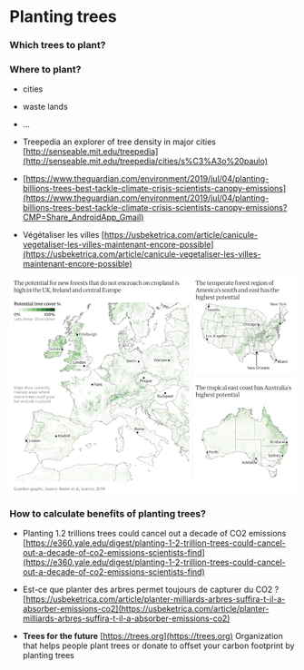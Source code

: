 # Planting trees

### **Which trees to plant?** 

### **Where to plant?** 

* cities 
* waste lands 
* ...



* Treepedia an explorer of tree density in major cities [http://senseable.mit.edu/treepedia](http://senseable.mit.edu/treepedia/cities/s%C3%A3o%20paulo)
* [https://www.theguardian.com/environment/2019/jul/04/planting-billions-trees-best-tackle-climate-crisis-scientists-canopy-emissions](https://www.theguardian.com/environment/2019/jul/04/planting-billions-trees-best-tackle-climate-crisis-scientists-canopy-emissions?CMP=Share_AndroidApp_Gmail)
* Végétaliser les villes [https://usbeketrica.com/article/canicule-vegetaliser-les-villes-maintenant-encore-possible](https://usbeketrica.com/article/canicule-vegetaliser-les-villes-maintenant-encore-possible)

![Maps of tree plantation potential](../../.gitbook/assets/screen-shot-2019-07-04-at-22.46.57.png)



### How to calculate benefits of planting trees?

* Planting 1.2 trillions trees could cancel out a decade of CO2 emissions [https://e360.yale.edu/digest/planting-1-2-trillion-trees-could-cancel-out-a-decade-of-co2-emissions-scientists-find](https://e360.yale.edu/digest/planting-1-2-trillion-trees-could-cancel-out-a-decade-of-co2-emissions-scientists-find)
* Est-ce que planter des arbres permet toujours de capturer du CO2 ?[https://usbeketrica.com/article/planter-milliards-arbres-suffira-t-il-a-absorber-emissions-co2](https://usbeketrica.com/article/planter-milliards-arbres-suffira-t-il-a-absorber-emissions-co2)



* **Trees for the future** [https://trees.org](https://trees.org) Organization that helps people plant trees or donate to offset your carbon footprint by planting trees  

